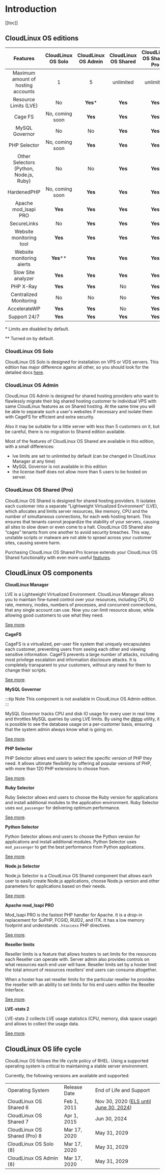 # Introduction

[[toc]]

## CloudLinux OS editions

|**Features**|**CloudLinux OS Solo**|**CloudLinux OS Admin**|**CloudLinux OS Shared**|**CloudLinux OS Shared Pro**|
|:-:|:-:|:-:|:-:|:-:|
|Maximum amount of hosting accounts|1|5|unlimited|unlimited|
|Resource Limits (LVE)|No|**Yes***|**Yes**|**Yes**|
|Cage FS|No, coming soon|**Yes**|**Yes**|**Yes**|
|MySQL Governor|No|No|**Yes**|**Yes**|
|PHP Selector|No, coming soon|**Yes**|**Yes**|**Yes**|
|Other Selectors (Python, Node.js, Ruby)|No|No|**Yes**|**Yes**|
|HardenedPHP|No, coming soon|**Yes**|**Yes**|**Yes**|
|Apache mod_lsapi PRO|**Yes**|**Yes**|**Yes**|**Yes**|
|SecureLinks|No|**Yes**|**Yes**|**Yes**|
|Website monitoring tool|**Yes**|**Yes**|**Yes**|**Yes**|
|Website monitoring alerts|**Yes****|**Yes**|**Yes**|**Yes**|
|Slow Site analyzer|**Yes**|**Yes**|**Yes**|**Yes**|
|PHP X-Ray|**Yes**|**Yes**|No|**Yes**|
|Centralized Monitoring|No|No|No|**Yes**|
|AccelerateWP|**Yes**|**Yes**|No|**Yes**|
|Support 24/7|**Yes**|**Yes**|**Yes**|**Yes**|

\* Limits are disabled by default.

\** Turned on by default.

### CloudLinux OS Solo
CloudLinux OS Solo is designed for installation on VPS or VDS servers. 
This edition has major difference agains all other, so you should look for the detailed docs 
[here](https://docs.solo.cloudlinux.com/introduction/).


### CloudLinux OS Admin

CloudLinux OS Admin is designed for shared hosting providers who want to flawlessly migrate their 
big shared hosting customer to individual VPS with same CloudLinux features as on Shared hosting. 
At the same time you will be able to separate such a user's websites if necessary and isolate them 
with CageFS for efficient and extra security.

Also it may be suitable for a little server with less than 5 customers on it, but be careful, 
there is no migration to Shared edition available.

Most of the features of CloudLinux OS Shared are available in this edition, with a small differences:

- lve limits are set to unlimited by default (can be changed in CloudLinux Manager at any time)
- MySQL Governor is not available in this edition
- the license itself does not allow more than 5 users to be hosted on server.

### CloudLinux OS Shared (Pro)

CloudLinux OS Shared is designed for shared hosting providers. 
It isolates each customer into a separate “Lightweight Virtualized Environment” (LVE), 
which allocates and limits server resources, like memory, CPU and the number of simultaneous connections, 
for each web hosting tenant. This ensures that tenants cannot jeopardize the stability of your servers, 
causing all sites to slow down or even come to a halt. CloudLinux OS Shared also “cages” tenants from one another 
to avoid security breaches. This way, unstable scripts or malware are not able to sprawl across your customer sites, 
causing severe harm.

Purchasing CloudLinux OS Shared Pro license extends your CloudLinux OS Shared 
functionality with even more useful [features](/cloudlinux-os-plus/). 


## CloudLinux OS components

**CloudLinux Manager**

LVE is a Lightweight Virtualized Environment.
CloudLinux Manager allows you to maintain fine-tuned control over your resources, 
including CPU, IO rate, memory, inodes, numbers of processes, and concurrent connections, 
that any single account can use. Now you can limit resource abuse, while allowing good customers to use what they need.

[See more](/lve_manager/).

**CageFS**

CageFS is a virtualized, per-user file system that uniquely encapsulates each customer, 
preventing users from seeing each other and viewing sensitive information. CageFS prevents a large number of attacks, 
including most privilege escalation and information disclosure attacks. It is completely transparent to your customers, 
without any need for them to change their scripts.

[See more](/cloudlinux_os_components/#cagefs).

**MySQL Governor**

:::tip Note
This component is not available in CloudLinux OS Admin edition.
:::

MySQL Governor tracks CPU and disk IO usage for every user in real time and throttles MySQL queries by using LVE limits. By using the [dbtop](/command-line_tools/#dbtop) utility, it is possible to see the database usage on a per-customer basis, ensuring that the system admin always know what is going on.

[See more](/cloudlinux_os_components/#mysql-governor).

**PHP Selector**

PHP Selector allows end users to select the specific version of PHP they need. It allows ultimate flexibility by offering all 
popular versions of PHP, with more than 120 PHP extensions to choose from.

[See more](/cloudlinux_os_components/#php-selector).

**Ruby Selector**

Ruby Selector allows end users to choose the Ruby version for applications and install additional modules 
to the application environment. Ruby Selector uses `mod_passenger` for delivering optimum performance.

[See more](/cloudlinux_os_components/#ruby-selector).

**Python Selector**

Python Selector allows end users to choose the Python version for applications and install additional modules. 
Python Selector uses `mod_passenger` to get the best performance from Python applications.

[See more](/cloudlinux_os_components/#python-selector).

<span class="notranslate">**Node.js Selector** </span>

Node.js Selector is a CloudLinux OS Shared component that allows each user to easily create Node.js applications, 
choose Node.js version and other parameters for applications based on their needs.

[See more](/cloudlinux_os_components/#node-js-selector).

**Apache mod_lsapi PRO**

Mod_lsapi PRO is the fastest PHP handler for Apache. It is a drop-in replacement for SuPHP, FCGID, RUID2, and ITK. 
It has a low memory footprint and understands `.htaccess` PHP directives.

[See more](/cloudlinux_os_components/#apache-mod-lsapi-pro).

**Reseller limits**

Reseller limits is a feature that allows hosters to set limits for the resources each Reseller can operate with. 
Server admin also provides controls on what resources each end user will have. Reseller limits set by a hoster 
limit the total amount of resources resellers’ end users can consume altogether.

When a hoster has set reseller limits for the particular reseller he provides the reseller with an ability to 
set limits for his end users within the Reseller Interface.

[See more](/cloudlinux_os_components/#reseller-limits).

<span class="notranslate"> **LVE-stats 2** </span>

<span class="notranslate"> LVE-stats 2 </span> collects LVE usage statistics (CPU, memory, disk space usage) 
and allows to collect the usage data.

[See more](/cloudlinux_os_components/#lve-stats-2).

## CloudLinux OS life cycle

CloudLinux OS follows the life cycle policy of RHEL. 
Using a supported operating system is critical to maintaining a stable server environment.

Currently, the following versions are available and supported:

| |  | |
|-|--|-|
|Operating System | Release Date| End of Life and Support|
|CloudLinux OS Shared 6 | Feb 1, 2011 | Nov 30, 2020 ([ELS until June 30, 2024](https://docs.cln.cloudlinux.com/billing/#cloudlinux-os-6-extended-lifecycle-support)) |
|CloudLinux OS Shared 7 | Apr 1, 2015 | Jun 30, 2024 |
|CloudLinux OS Shared (Pro) 8 | Mar 17, 2020 | May 31, 2029 |
|CloudLinux OS Solo (8) | Mar 17, 2020 | May 31, 2029 |
|CloudLinux OS Admin (8) | Mar 17, 2020 | May 31, 2029 |

